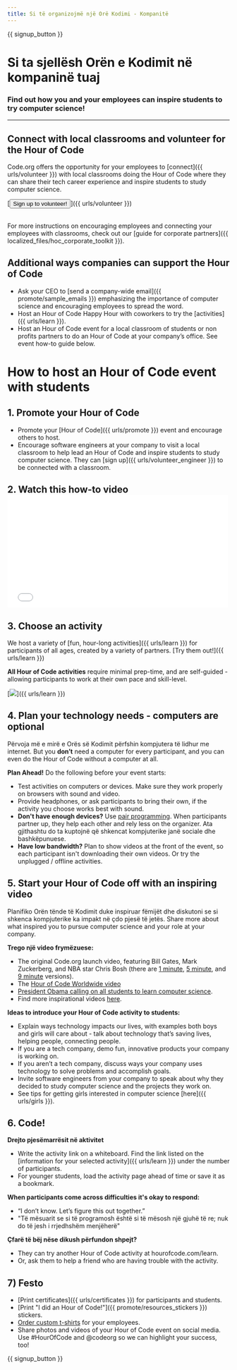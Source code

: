 ```yaml
---
title: Si të organizojmë një Orë Kodimi - Kompanitë
---
```


{{ signup_button }}

# Si ta sjellësh Orën e Kodimit në kompaninë tuaj
### Find out how you and your employees can inspire students to try computer science!

***

## Connect with local classrooms and volunteer for the Hour of Code
Code.org offers the opportunity for your employees to [connect]({{ urls/volunteer }}) with local classrooms doing the Hour of Code where they can share their tech career experience and inspire students to study computer science.

[<button>Sign up to volunteer!</button>]({{ urls/volunteer }})
<br>
<br>

For more instructions on encouraging employees and connecting your employees with classrooms, check out our [guide for corporate partners]({{ localized_files/hoc_corporate_toolkit }}).

## Additional ways companies can support the Hour of Code

- Ask your CEO to [send a company-wide email]({{ promote/sample_emails }}) emphasizing the importance of computer science and encouraging employees to spread the word.
- Host an Hour of Code Happy Hour with coworkers to try the [activities]({{ urls/learn }}).
- Host an Hour of Code event for a local classroom of students or non profits partners to do an Hour of Code at your company’s office. See event how-to guide below.


# How to host an Hour of Code event with students

## 1. Promote your Hour of Code
- Promote your [Hour of Code]({{ urls/promote }}) event and encourage others to host.
- Encourage software engineers at your company to visit a local classroom to help lead an Hour of Code and inspire students to study computer science. They can [sign up]({{ urls/volunteer_engineer }}) to be connected with a classroom.

## 2. Watch this how-to video <iframe width="500" height="255" src="//www.youtube.com/embed/SrnvvWDm73k" frameborder="0" allowfullscreen mark="crwd-mark"></iframe>

## 3. Choose an activity
We host a variety of [fun, hour-long activities]({{ urls/learn }}) for participants of all ages, created by a variety of partners. [Try them out!]({{ urls/learn }})

**All Hour of Code activities** require minimal prep-time, and are self-guided - allowing participants to work at their own pace and skill-level.

[<img src="/images/fit-700/tutorials.png" />]({{ urls/learn }})

## 4. Plan your technology needs - computers are optional

Përvoja më e mirë e Orës së Kodimit përfshin kompjutera të lidhur me internet. But you **don’t** need a computer for every participant, and you can even do the Hour of Code without a computer at all.

**Plan Ahead!** Do the following before your event starts:

- Test activities on computers or devices. Make sure they work properly on browsers with sound and video.
- Provide headphones, or ask participants to bring their own, if the activity you choose works best with sound.
- **Don't have enough devices?** Use [pair programming](https://www.youtube.com/watch?v=vgkahOzFH2Q). When participants partner up, they help each other and rely less on the organizer. Ata gjithashtu do ta kuptojnë që shkencat kompjuterike janë sociale dhe bashkëpunuese.
- **Have low bandwidth?** Plan to show videos at the front of the event, so each participant isn't downloading their own videos. Or try the unplugged / offline activities.

## 5.  Start your Hour of Code off with an inspiring video
Planifiko Orën tënde të Kodimit duke inspiruar fëmijët dhe diskutoni se si shkenca kompjuterike ka impakt në çdo pjesë të jetës. Share more about what inspired you to pursue computer science and your role at your company.

**Trego një video frymëzuese:**

- The original Code.org launch video, featuring Bill Gates, Mark Zuckerberg, and NBA star Chris Bosh (there are [1 minute](https://www.youtube.com/watch?v=qYZF6oIZtfc), [5 minute](https://www.youtube.com/watch?v=nKIu9yen5nc), and [9 minute](https://www.youtube.com/watch?v=dU1xS07N-FA) versions).
- The [Hour of Code Worldwide video](https://www.youtube.com/watch?v=KsOIlDT145A)
- [President Obama calling on all students to learn computer science](https://www.youtube.com/watch?v=6XvmhE1J9PY).
- Find more inspirational videos [here](https://www.youtube.com/playlist?list=PLzdnOPI1iJNfpD8i4Sx7U0y2MccnrNZuP).

**Ideas to introduce your Hour of Code activity to students:**

- Explain ways technology impacts our lives, with examples both boys and girls will care about - talk about technology that’s saving lives, helping people, connecting people.
- If you are a tech company, demo fun, innovative products your company is working on.
- If you aren’t a tech company, discuss ways your company uses technology to solve problems and accomplish goals.
- Invite software engineers from your company to speak about why they decided to study computer science and the projects they work on.
- See tips for getting girls interested in computer science [here]({{ urls/girls }}).

## 6. Code!
**Drejto pjesëmarrësit në aktivitet**

- Write the activity link on a whiteboard. Find the link listed on the [information for your selected activity]({{ urls/learn }}) under the number of participants.
- For younger students, load the activity page ahead of time or save it as a bookmark.

**When participants come across difficulties it's okay to respond:**

- “I don’t know. Let’s figure this out together.”
- "Të mësuarit se si të programosh është si të mësosh një gjuhë të re; nuk do të jesh i rrjedhshëm menjëherë"

**Çfarë të bëj nëse dikush përfundon shpejt?**

- They can try another Hour of Code activity at hourofcode.com/learn.
- Or, ask them to help a friend who are having trouble with the activity.

## 7) Festo

- [Print certificates]({{ urls/certificates }}) for participants and students.
- [Print "I did an Hour of Code!"]({{ promote/resources_stickers }}) stickers.
- [Order custom t-shirts](http://blog.code.org/post/132608499493/hour-of-code-shirts-and-more) for your employees.
- Share photos and videos of your Hour of Code event on social media. Use #HourOfCode and @codeorg so we can highlight your success, too!

{{ signup_button }}
